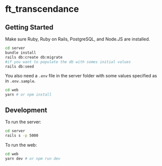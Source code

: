 # ft_transcendance

## Getting Started

Make sure Ruby, Ruby on Rails, PostgreSQL, and Node.JS are installed.

```sh
cd server
bundle install
rails db:create db:migrate
#if you want to populate the db with somes initial values
rails db:seed
```

You also need a `.env` file in the server folder with some values specified as in `.env.sample`.

```sh
cd web
yarn # or npm install
```

## Development

To run the server:

```sh
cd server
rails s -p 5000

```

To run the web:

```sh
cd web
yarn dev # or npm run dev
```
